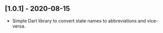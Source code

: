 ## [1.0.1] - 2020-08-15

- Simple Dart library to convert state names to abbreviations and vice-versa.
